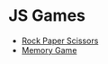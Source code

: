# JS Games

- [Rock Paper Scissors](https://javadebadi.github.io/js-games/rock-paper-scissors/)
- [Memory Game](https://javadebadi.github.io/js-games/memory-game/)

